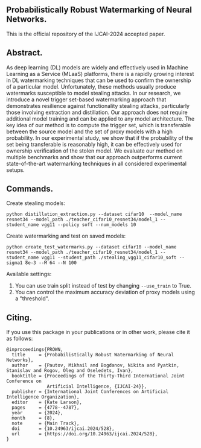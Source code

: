 ## Probabilistically Robust Watermarking of Neural Networks.
This is the official repository of the IJCAI-2024 accepted paper. 

## Abstract.
As deep learning (DL) models are widely and effectively used in Machine Learning as a Service (MLaaS) platforms, there is a rapidly growing interest in DL watermarking techniques that can be used to confirm the ownership of a particular model. Unfortunately, these methods usually produce watermarks susceptible to model stealing attacks. In our research, we introduce a novel trigger set-based watermarking approach that demonstrates resilience against functionality stealing attacks, particularly those involving extraction and distillation. Our approach does not require additional model training and can be applied to any model architecture. The key idea of our method is to compute the trigger set, which is transferable between the source model and the set of proxy models with a high probability. In our experimental study, we show that if the probability of the set being transferable is reasonably high, it can be effectively used for ownership verification of the stolen model. We evaluate our method on multiple benchmarks and show that our approach outperforms current state-of-the-art watermarking techniques in all considered experimental setups.

## Commands.
Create stealing models:

```python distillation_extraction.py --dataset cifar10  --model_name resnet34 --model_path ./teacher_cifar10_resnet34/model_1 --student_name vgg11 --policy soft --num_models 10```

Create watermarking and test on saved models:

```python create_test_watermarks.py --dataset cifar10 --model_name resnet34 --model_path ./teacher_cifar10_resnet34/model_1 --student_name vgg11 --student_path ./stealing_vgg11_cifar10_soft --sigma1 8e-3 --M 64 --N 100```

Available settings:
1. You can use train split instead of test by changing ``--use_train`` to True.
2. You can control the maximum accuracy deviation of proxy models using a "threshold".

## Citing.
If you use this package in your publications or in other work, please cite it as follows:
```
@inproceedings{PROWN,
  title     = {Probabilistically Robust Watermarking of Neural Networks},
  author    = {Pautov, Mikhail and Bogdanov, Nikita and Pyatkin, Stanislav and Rogov, Oleg and Oseledets, Ivan},
  booktitle = {Proceedings of the Thirty-Third International Joint Conference on
               Artificial Intelligence, {IJCAI-24}},
  publisher = {International Joint Conferences on Artificial Intelligence Organization},
  editor    = {Kate Larson},
  pages     = {4778--4787},
  year      = {2024},
  month     = {8},
  note      = {Main Track},
  doi       = {10.24963/ijcai.2024/528},
  url       = {https://doi.org/10.24963/ijcai.2024/528},
}
```
